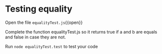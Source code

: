 # Testing equality

Open the file `equalityTest.js`{{open}}

Complete the function equalityTest.js so it returns true if a and b are equals and false in case they are not.

Run `node equalityTest.test` to test your code
